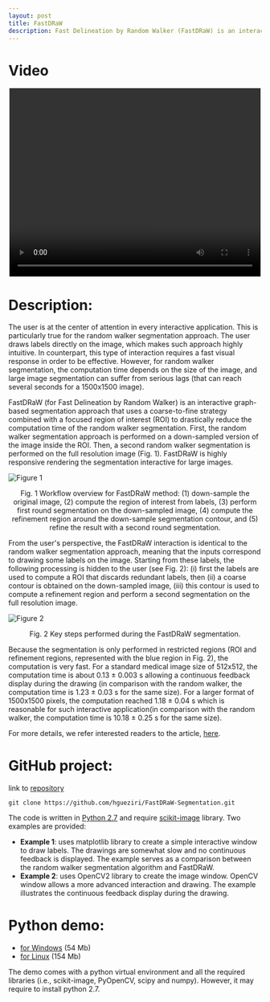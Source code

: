 ```yaml
---
layout: post
title: FastDRaW
description: Fast Delineation by Random Walker (FastDRaW) is an interactive graph-based segmentation approach that uses labels (e.g., pixels labeled as foreground and background) to find the object boundary. It uses a coarse-to-fine strategy combined with a focused region of interest (ROI) to drastically reduce the computation time
---
```


# Video

<center>
<div class="embed-responsive embed-responsive-16by9">
    <video width="500" height="375" controls="true" class="embed-responsive-item">
      <source src="{{site.baseurl}}/assets/videos/FastDRaW-video-quicktime.mov" type="video/mp4" />
    </video>
</div>
</center>



# Description:

The user is at the center of attention in every interactive application. This is particularly true for the random walker segmentation approach. The user draws labels directly on the image, which makes such approach highly intuitive. In counterpart, this type of interaction requires a fast visual response in order to be effective. However, for random walker segmentation, the computation time depends on the size of the image, and large image segmentation can suffer from serious lags (that can reach several seconds for a 1500x1500 image).

FastDRaW (for Fast Delineation by Random Walker) is an interactive graph-based segmentation approach that uses a coarse-to-fine strategy combined with a focused region of interest (ROI) to drastically reduce the computation time of the random walker segmentation. First, the random walker segmentation approach is performed on a down-sampled version of the image inside the ROI. Then, a second random walker segmentation is performed on the full resolution image (Fig. 1). FastDRaW is highly responsive rendering the segmentation interactive for large images.


![Figure 1]({{site.baseurl}}/assets/images/fastdraw/processWorkflow.png)
<center>Fig. 1 Workflow overview for FastDRaW method: (1) down-sample the original image, (2) compute the region of interest from labels, (3) perform first round segmentation on the down-sampled image, (4) compute the refinement region around the down-sample segmentation contour, and (5) refine the result with a second round segmentation.</center>

From the user's perspective, the FastDRaW interaction is identical to the random walker segmentation approach, meaning that the inputs correspond to drawing some labels on the image. Starting from these labels, the following processing is hidden to the user (see Fig. 2): (i) first the labels are used to compute a ROI that discards redundant labels, then (ii) a coarse contour is obtained on the down-sampled image, (iii) this contour is used to compute a refinement region and perform a second segmentation on the full resolution image.

![Figure 2]({{site.baseurl}}/assets/images/fastdraw/fastdrawWorkflow2.png)
<center>Fig. 2 Key steps performed during the FastDRaW segmentation.</center>

Because the segmentation is only performed in restricted regions (ROI and refinement regions, represented with the blue region in Fig. 2), the computation is very fast. For a standard medical image size of 512x512, the computation time is about 0.13 ± 0.003 s allowing a continuous feedback display during the drawing (in comparison with the random walker, the computation time is 1.23 ± 0.03 s for the same size). For a larger format of 1500x1500 pixels, the computation reached 1.18 ± 0.04 s which is reasonable for such interactive application(in comparison with the random walker, the computation time is 10.18 ± 0.25 s for the same size).

For more details, we refer interested readers to the article, [here](https://www.researchgate.net/publication/309590801_FastDRaW_-_Fast_Delineation_by_Random_Walker_application_to_large_images).

# GitHub project:

link to [repository](https://github.com/hgueziri/FastDRaW-Segmentation)

`git clone https://github.com/hgueziri/FastDRaW-Segmentation.git`

The code is written in [Python 2.7](https://www.python.org/) and require [scikit-image](http://scikit-image.org/) library. Two examples are provided:

* **Example 1**: uses matplotlib library to create a simple interactive window to draw labels. The drawings are somewhat slow and no continuous feedback is displayed. The example serves as a comparison between the random walker segmentation algorithm and FastDRaW.
* **Example 2**: uses OpenCV2 library to create the image window. OpenCV window allows a more advanced interaction and drawing. The example illustrates the continuous feedback display during the drawing.

# Python demo:

* [for Windows](http://hifiv.ca/hgueziri/FastDRaW/FastDRaW_Win.7z) (54 Mb)
* [for Linux](http://hifiv.ca/hgueziri/FastDRaW/FastDRaW_Linux.tar.gz) (154 Mb)

The demo comes with a python virtual environment and all the required libraries (i.e., scikit-image, PyOpenCV, scipy and numpy). However, it may require to install python 2.7.

